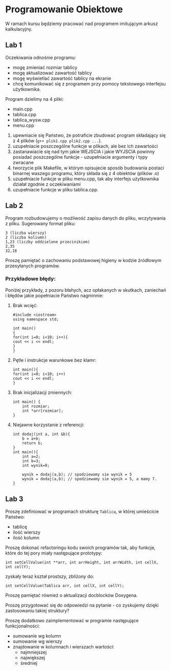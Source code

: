 # Programowanie Obiektowe

W ramach kursu będziemy pracować nad programem imitującym arkusz kalkulacyjny. 

## Lab 1

Oczekiwania odnośnie programu:
- mogę zmieniać rozmiar tablicy
- mogę aktualizować zawartość tablicy
- mogę wyświetlać zawartość tablicy na ekranie
- chcę komunikować się z programem przy pomocy tekstowego interfejsu użytkownika.

Program dzielimy na 4 pliki:
- main.cpp
- tablica.cpp
- tablica_wysw.cpp
- menu.cpp

1. upewniacie się Państwo, że potraficie zbudować program składający się z 4 plików (`g++ plik1.cpp plik2.cpp ...`).
2. uzupełniacie poszczególne funkcje w plikach, ale bez ich zawartości
3. zastanawiacie się nad tym jakie WEJSCIA i jakie WYJSCIA powinny posiadać poszczególne funkcje - uzupełniacie argumenty i typy zwracane
4. tworzycie plik Makefile, w którym opisujecie sposób budowania postaci binarnej waszego programu, który składa się z 4 obiektów (plików .o)
5. uzupełniacie funkcje w pliku menu.cpp, tak aby interfejs użytkownika działał zgodnie z oczekiwaniami
6. uzupełniacie funkcje w pliku tablica.cpp.


## Lab 2

Program rozbudowujemy o możliwość zapisu danych do pliku, wczytywania z pliku. Sugerowany format pliku:

```
3 (liczba wierszy)
2 (liczba koliumn)
1,23 (liczby oddzielone przecinikiem)
2,35
32,18
```

Proszę pamiętać o zachowaniu podstawowej higieny w kodzie źródłowym przesyłanych programów. 


### Przykładowe błędy:

Poniżej przykłady, z pozoru błahych, acz opłakanych w skutkach, zaniechań i błędów jakie popełniacie Państwo nagminnie:

1. Brak wcięć:

    ```
    #include <iostream>
    using namespace std;

    int main()
    {
    for(int i=0; i<10; i++){
    cout << i << endl;
    }
    }
    ```
2. Pętle i instrukcje warunkowe bez klamr:
    ```
    int main(){
    for(int i=0; i<10; i++)
    cout << i << endl;
    }
    ```
3. Brak inicjalizacji zmiennych:
    ```
    int main() {
        int rozmiar;
        int *arr[rozmiar];
    }
    ```
4. Niejawne korzystanie z referencji:

    ```
    int dodaj(int a, int &b){
        b = a+b;
        return b;
    }
    int main(){
        int a=2;
        int b=3;
        int wynik=0;
        
        wynik = dodaj(a,b); // spodziewamy sie wynik = 5 
        wynik = dodaj(a,b); // spodziewamy sie wynik = 5, a mamy 7.
    }
    ```

## Lab 3

Proszę zdefiniować w programach strukturę `Tablica`, w której umieścicie Państwo:

- tablicę
- ilość wierszy
- ilość kolumn

Proszę dokonać refactoringu kodu swoich programów tak, aby funkcje, które do tej pory miały następujące prototypy:

```
int setCellValue(int **arr, int arrHeight, int arrWidth, int cellX, int cellY);
```

zyskały teraz kształ prostszy, zbliżony do:
```
int setCellValue(Tablica arr, int cellX, int cellY);
```

Proszę pamiętać również o aktualizacji docblocków Doxygena.

Proszę przygotować się do odpowiedzi na pytanie - co zyskujemy dzięki zastosowaniu takiej struktury?

Proszę dodatkowo zaimplementować w programie następujące funkcjonalności:

* sumowanie wg kolumn
* sumowanie wg wierszy
* znajdowanie w kolumnach i wierszach wartości:
    * najmniejszej
    * największej
    * średniej
